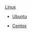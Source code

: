 [Linux](https://www.urn.su/linux/)

- [Ubuntu](https://www.urn.su/linux/ubuntu/)

- [Centos](https://www.urn.su/linux/centos/)
